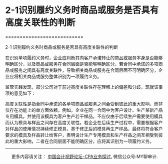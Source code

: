 ﻿# 2-1识别履约义务时商品或服务是否具有高度关联性的判断
===========================

  

2-1 识别履约义务时商品或服务是否具有高度关联性的判断

在识别单项履约义务时，企业应判断其向客户承诺转让的商品或服务本身是否能够明确区分，以及商品或服务在合同层面是否能够明确区分。若合同中承诺的多项商品或服务之间具有高度关联性，导致相关商品或服务在合同层面不可明确区分，企业应将相关商品或服务整体识别为一项履约义务。

监管实践发现，部分公司对于前述高度关联性存在理解上的偏差和分歧。现就该事项的意见如下：

高度关联性是指合同中承诺的各单项商品或服务之间会受到彼此的重大影响，而非仅存在功能上的单方面依赖。例如，企业在同一合同中为客户设计、生产某新产品专用模具，并使用该模具为客户生产若干样品，不应仅由于后续生产需要使用模具而认为模具与样品之间存在高度关联性。若企业在后续生产过程中，需要根据客户对样品的使用情况持续修正模具，基于修正后的模具再生产样品，最终将符合客户要求的模具及样品转让给客户，表明设计生产专用模具和生产样品之间互相受到彼此的重大影响，二者在合同层面不能明确区分，应将其识别为一项履约义务。

* * *

     更多内容请关注： [中国会计视野论坛-CPA业务探讨.](https://bbs.esnai.com/thread-5354530-1-3.html) 微信公众号:MY聊审计.